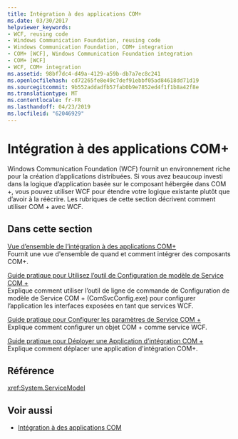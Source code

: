 ```yaml
---
title: Intégration à des applications COM+
ms.date: 03/30/2017
helpviewer_keywords:
- WCF, reusing code
- Windows Communication Foundation, reusing code
- Windows Communication Foundation, COM+ integration
- COM+ [WCF], Windows Communication Foundation integration
- COM+ [WCF]
- WCF, COM+ integration
ms.assetid: 98bf7dc4-d49a-4129-a59b-db7a7ec8c241
ms.openlocfilehash: cd72265fe8e49c7def91ebbf05ad84618dd71d19
ms.sourcegitcommit: 9b552addadfb57fab0b9e7852ed4f1f1b8a42f8e
ms.translationtype: MT
ms.contentlocale: fr-FR
ms.lasthandoff: 04/23/2019
ms.locfileid: "62046929"
---
```

# <a name="integrating-with-com-applications"></a>Intégration à des applications COM+
Windows Communication Foundation (WCF) fournit un environnement riche pour la création d’applications distribuées. Si vous avez beaucoup investi dans la logique d’application basée sur le composant hébergée dans COM +, vous pouvez utiliser WCF pour étendre votre logique existante plutôt que d’avoir à la réécrire. Les rubriques de cette section décrivent comment utiliser COM + avec WCF.  
  
## <a name="in-this-section"></a>Dans cette section  
 [Vue d’ensemble de l’intégration à des applications COM+](../../../../docs/framework/wcf/feature-details/integrating-with-com-plus-applications-overview.md)  
 Fournit une vue d'ensemble de quand et comment intégrer des composants COM+.  
  
 [Guide pratique pour Utilisez l’outil de Configuration de modèle de Service COM +](../../../../docs/framework/wcf/feature-details/how-to-use-the-com-service-model-configuration-tool.md)  
 Explique comment utiliser l’outil de ligne de commande de Configuration de modèle de Service COM + (ComSvcConfig.exe) pour configurer l’application les interfaces exposées en tant que services WCF.  
  
 [Guide pratique pour Configurer les paramètres de Service COM +](../../../../docs/framework/wcf/feature-details/how-to-configure-com-service-settings.md)  
 Explique comment configurer un objet COM + comme service WCF.  
  
 [Guide pratique pour Déployer une Application d’intégration COM +](../../../../docs/framework/wcf/feature-details/how-to-deploy-a-com-integration-application.md)  
 Explique comment déplacer une application d'intégration COM+.  
  
## <a name="reference"></a>Référence  
 <xref:System.ServiceModel>  
  
## <a name="see-also"></a>Voir aussi

- [Intégration à des applications COM](../../../../docs/framework/wcf/feature-details/integrating-with-com-applications.md)
